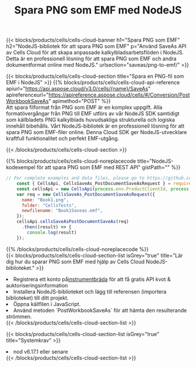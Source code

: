 ﻿---
title:  Spara PNG som EMF med NodeJS
description:  Använder Aspose.Cells Cloud SDK för NodeJS för att spara PNG filformat som EMF filformat.
kwords: Excel, Save PNG as EMF, REST, NodeJS
howto: How to save PNG as EMF using Aspose.Cells Cloud NodeJS library.
---
{{< blocks/products/cells/cells-cloud-banner h1="Spara PNG som EMF" h2="NodeJS-bibliotek för att spara PNG som EMF" p="Använd SaveAs API av Cells Cloud för att skapa anpassade kalkylbladsarbetsflöden i NodeJS. Detta är en professionell lösning för att spara PNG som EMF och andra dokumentformat online med NodeJS." urlsection="saveas/png-to-emf/" >}}

{{< blocks/products/cells/cells-cloud-section title="Spara en PNG-fil som EMF i NodeJS" >}}
{{% blocks/products/cells/cells-cloud-api-reference apiurl="https://api.aspose.cloud/v3.0/cells/{name}/SaveAs" apireferenceurl="https://apireference.aspose.cloud/cells/#/Conversion/PostWorkbookSaveAs" apimethod="POST" %}}
<br/>
Att spara filformat från PNG som EMF är en komplex uppgift. Alla formatövergångar från PNG till EMF utförs av vår NodeJS SDK samtidigt som källbladets PNG kalkylblads huvudsakliga strukturella och logiska innehåll bibehålls. Vårt NodeJS-bibliotek är en professionell lösning för att spara PNG som EMF-filer online. Denna Cloud SDK ger NodeJS-utvecklare kraftfull funktionalitet och perfekt EMF-utgång.

{{< /blocks/products/cells/cells-cloud-section >}}

{{% blocks/products/cells/cells-cloud-noreplacecode title="NodeJS-kodexempel för att spara PNG som EMF med REST API" gistPath="" %}}
  
```js
// For complete examples and data files, please go to https://github.com/aspose-cells-cloud/aspose-cells-cloud-node/
    const { CellsApi, CellsSaveAs_PostDocumentSaveAsRequest } = require("asposecellscloud");
    const cellsApi = new CellsApi(process.env.ProductClientId, process.env.ProductClientSecret);
    var req = new CellsSaveAs_PostDocumentSaveAsRequest({
      name: "Book1.png",
      folder: "CellsTests",
      newfilename: "Book1Saveas.emf",
    });
    cellsApi.cellsSaveAsPostDocumentSaveAs(req)
      .then((result) => {
        console.log(result)
    });
```
  
{{% /blocks/products/cells/cells-cloud-noreplacecode %}}
<br/>
{{< blocks/products/cells/cells-cloud-section-list isGrey="true" title="Lär dig hur du sparar PNG som EMF med hjälp av Cells Cloud NodeJS-biblioteket." >}}
<li> Registrera ett konto på<a href="https://dashboard.aspose.cloud/">instrumentbräda</a> för att få gratis API kvot & auktoriseringsinformation</li>
<li>Installera NodeJS-biblioteket och lägg till referensen (importera biblioteket) till ditt projekt.</li>
<li>Öppna källfilen i JavaScript.</li>
<li>Använd metoden `PostWorkbookSaveAs` för att hämta den resulterande strömmen.</li>
{{< /blocks/products/cells/cells-cloud-section-list >}}

{{< blocks/products/cells/cells-cloud-section-list isGrey="true" title="Systemkrav" >}}
<li>nod v6.17.1 eller senare</li>
{{< /blocks/products/cells/cells-cloud-section-list >}}
